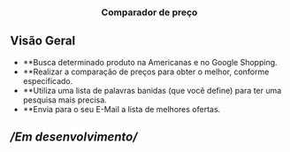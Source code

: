 <h3 align="center">
	Comparador de preço
</h3>

## Visão Geral

- **Busca determinado produto na Americanas e no Google Shopping.
- **Realizar a comparação de preços para obter o melhor, conforme especificado.
- **Utiliza uma lista de palavras banidas (que você define) para ter uma pesquisa mais precisa.
- **Envia para o seu E-Mail a lista de melhores ofertas.


## */Em desenvolvimento/*
